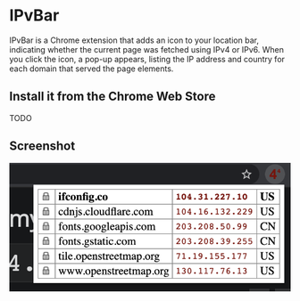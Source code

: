 # IPvBar

IPvBar is a Chrome extension that adds an icon to your location bar, indicating whether the current page was fetched using IPv4 or IPv6. When you click the icon, a pop-up appears, listing the IP address and country for each domain that served the page elements.

## Install it from the Chrome Web Store

TODO

## Screenshot

![Screenshot](/misc/demo.png?raw=true)

